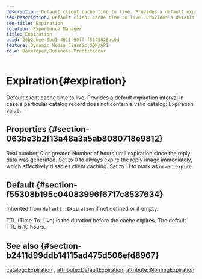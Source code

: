 ```yaml
---
description: Default client cache time to live. Provides a default expiration interval in case a particular catalog record does not contain a valid catalog Expiration value.
seo-description: Default client cache time to live. Provides a default expiration interval in case a particular catalog record does not contain a valid catalog Expiration value.
seo-title: Expiration
solution: Experience Manager
title: Expiration
uuid: 26b2abee-8bd1-4011-90ff-f5143826ac0d
feature: Dynamic Media Classic,SDK/API
role: Developer,Business Practitioner
---
```


# Expiration{#expiration}

Default client cache time to live. Provides a default expiration interval in case a particular catalog record does not contain a valid catalog::Expiration value.

## Properties {#section-063be3b2f13a48a3a5ab8080718e9812}

Real number, 0 or greater. Number of hours until expiration since the reply data was generated. Set to 0 to always expire the reply image immediately, which effectively disables client caching. Set to -1 to mark as `never expire`.

## Default {#section-f55308b195c04083996f6717c8537634}

Inherited from `default::Expiration` if not defined or if empty.

TTL (Time-To-Live) is the duration before the cache expires. The default TTL is 10 hours.

## See also {#section-b2411d99ddb14115ad475d506efd8967}

[catalog::Expiration](../../../../../is-api/image-catalog/image-serving-api-ref/c-image-catalog-reference/c-image-svg-data-reference/c-image-data-reference/r-expiration-cat.md#reference-a7afd668ecbb4d2da65d86259aa6a28a) , [attribute::DefaultExpiration](../../../../../is-api/image-catalog/image-serving-api-ref/c-image-catalog-reference/c-attributes-reference/r-defaultexpiration.md#reference-0526166fab654fceb243b75d1ea4f0cf), [attribute::NonImgExpiration](../../../../../is-api/image-catalog/image-serving-api-ref/c-image-catalog-reference/c-attributes-reference/r-nonimgexpiration.md#reference-a8066cd0d24b4ea98100ade4821f1f9d) 
